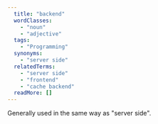 ```yaml
---
  title: "backend"
  wordClasses: 
    - "noun"
    - "adjective"
  tags: 
    - "Programming"
  synonyms: 
    - "server side"
  relatedTerms: 
    - "server side"
    - "frontend"
    - "cache backend"
  readMore: []
---
```

Generally used in the same way as "server side".
